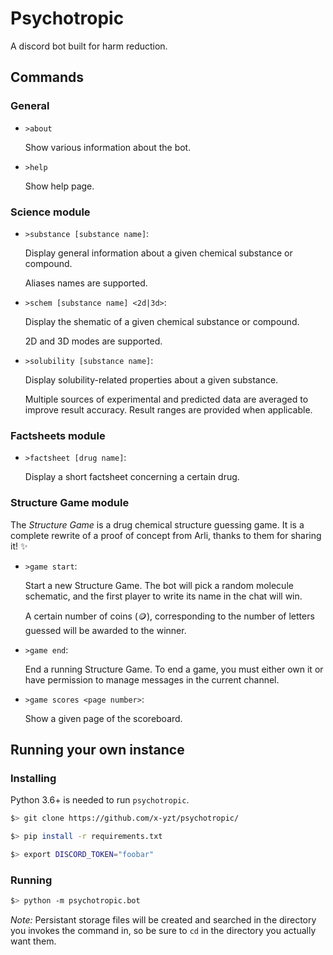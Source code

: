 # Psychotropic

A discord bot built for harm reduction.

## Commands

### General

- `>about`

    Show various information about the bot.

- `>help`

    Show help page.

### Science module

- `>substance [substance name]`:

    Display general information about a given chemical substance or compound.

    Aliases names are supported.

- `>schem [substance name] <2d|3d>`:

    Display the shematic of a given chemical substance or compound.

    2D and 3D modes are supported.

- `>solubility [substance name]`:

    Display solubility-related properties about a given substance.

    Multiple sources of experimental and predicted data are averaged to improve
    result accuracy. Result ranges are provided when applicable.

### Factsheets module

- `>factsheet [drug name]`:

    Display a short factsheet concerning a certain drug.

### Structure Game module

The *Structure Game* is a drug chemical structure guessing game. It is a
complete rewrite of a proof of concept from Arli, thanks to them for sharing
it! ✨

- `>game start`:

    Start a new Structure Game. The bot will pick a random molecule schematic,
    and the first player to write its name in the chat will win.

    A certain number of coins (🪙), corresponding to the number of letters
    guessed will be awarded to the winner.

- `>game end`:

    End a running Structure Game. To end a game, you must either own it or have
    permission to manage messages in the current channel.

- `>game scores <page number>`:

    Show a given page of the scoreboard.

## Running your own instance

### Installing

Python 3.6+ is needed to run `psychotropic`.

```bash
$> git clone https://github.com/x-yzt/psychotropic/

$> pip install -r requirements.txt

$> export DISCORD_TOKEN="foobar"
```

### Running

```bash
$> python -m psychotropic.bot
```

*Note:* Persistant storage files will be created and searched in the directory
you invokes the command in, so be sure to `cd` in the directory you actually
want them.
